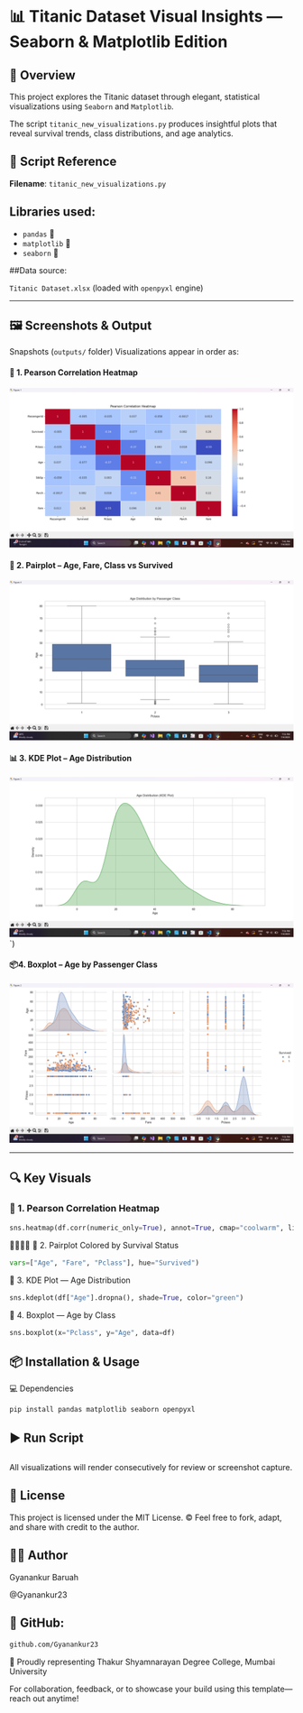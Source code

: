 # 📊 Titanic Dataset Visual Insights — Seaborn & Matplotlib Edition

## 🚀 Overview
This project explores the Titanic dataset through elegant, statistical visualizations using `Seaborn` and `Matplotlib`.  

The script `titanic_new_visualizations.py` produces insightful plots that reveal survival trends, class distributions, and age analytics.



## 📎 Script Reference
**Filename**: `titanic_new_visualizations.py`

## Libraries used:
- `pandas` 🐼
- `matplotlib` 📐
- `seaborn` 🌊

##Data source: 

`Titanic Dataset.xlsx` (loaded with `openpyxl` engine)

---

## 🖼️ Screenshots & Output

 Snapshots (`outputs/` folder)
Visualizations appear in order as:

#### 🧪 1. Pearson Correlation Heatmap
![Pearson Heatmap](outputs/Screenshot%20(351).png)
  
#### 🌈 2. Pairplot – Age, Fare, Class vs Survived
![Pairplot](outputs/Screenshot%20(352).png)

#### 📊 3. KDE Plot – Age Distribution
![KDE Plot](outputs/Screenshot%20(353).png)`)  

#### 📦4. Boxplot – Age by Passenger Class
![Boxplot](outputs/Screenshot%20(354).png)  

---

## 🔍 Key Visuals

### 🔹 1. Pearson Correlation Heatmap
```python
sns.heatmap(df.corr(numeric_only=True), annot=True, cmap="coolwarm", linewidths=0.5)
```

🔹 2. Pairplot Colored by Survival Status
```python sns.pairplot(df.dropna(subset=["Age", "Fare", "Pclass", "Survived"]),
vars=["Age", "Fare", "Pclass"], hue="Survived")
```

🔹 3. KDE Plot — Age Distribution
```python
sns.kdeplot(df["Age"].dropna(), shade=True, color="green")
```

🔹 4. Boxplot — Age by Class
```python
sns.boxplot(x="Pclass", y="Age", data=df)
```


## 📦 Installation & Usage
💻 Dependencies
```bash
pip install pandas matplotlib seaborn openpyxl
```

## ▶️ Run Script

```python titanic_new_visualizations.py
```

All visualizations will render consecutively for review or screenshot capture.

## 📜 License

This project is licensed under the MIT License. ©️
Feel free to fork, adapt, and share with credit to the author.

## 🙋‍♂️ Author

Gyanankur Baruah

@Gyanankur23

## 🔗 GitHub: 
```bash
github.com/Gyanankur23
```

📌 Proudly representing Thakur Shyamnarayan Degree College, Mumbai University

For collaboration, feedback, or to showcase your build using this template—reach out anytime!
